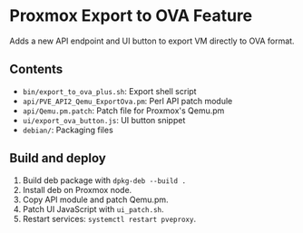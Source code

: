 # Proxmox Export to OVA Feature

Adds a new API endpoint and UI button to export VM directly to OVA format.

## Contents

- `bin/export_to_ova_plus.sh`: Export shell script
- `api/PVE_API2_Qemu_ExportOva.pm`: Perl API patch module
- `api/Qemu.pm.patch`: Patch file for Proxmox's Qemu.pm
- `ui/export_ova_button.js`: UI button snippet
- `debian/`: Packaging files

## Build and deploy

1. Build deb package with `dpkg-deb --build .`
2. Install deb on Proxmox node.
3. Copy API module and patch Qemu.pm.
4. Patch UI JavaScript with `ui_patch.sh`.
5. Restart services: `systemctl restart pveproxy`.